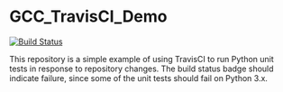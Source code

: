# GCC_TravisCI_Demo

[![Build Status](https://travis-ci.org/bdwolfe/GCC_TravisCI_Demo.svg?branch=master)](https://travis-ci.org/bdwolfe/GCC_TravisCI_Demo)

This repository is a simple example of using TravisCI to run Python unit tests in response to repository changes. The build status badge should indicate failure, since some of the unit tests should fail on Python 3.x.



